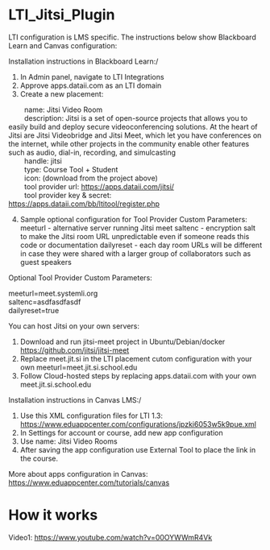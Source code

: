 # LTI_Jitsi_Plugin

LTI configuration is LMS specific.  The instructions below show Blackboard Learn and Canvas configuration:

Installation instructions in Blackboard Learn:/

1. In Admin panel, navigate to LTI Integrations  
2. Approve apps.dataii.com as an LTI domain  
3. Create a new placement:  

  &nbsp;&nbsp;&nbsp;&nbsp;&nbsp;&nbsp;&nbsp;&nbsp;name: Jitsi Video Room  
  &nbsp;&nbsp;&nbsp;&nbsp;&nbsp;&nbsp;&nbsp;&nbsp;description: Jitsi is a set of open-source projects that allows you to easily build and deploy secure videoconferencing solutions. At the heart of Jitsi are Jitsi Videobridge and Jitsi Meet, which let you have conferences on the internet, while other projects in the community enable other features such as audio, dial-in, recording, and simulcasting  
  &nbsp;&nbsp;&nbsp;&nbsp;&nbsp;&nbsp;&nbsp;&nbsp;handle: jitsi  
  &nbsp;&nbsp;&nbsp;&nbsp;&nbsp;&nbsp;&nbsp;&nbsp;type: Course Tool + Student  
  &nbsp;&nbsp;&nbsp;&nbsp;&nbsp;&nbsp;&nbsp;&nbsp;icon: (download from the project above)  
  &nbsp;&nbsp;&nbsp;&nbsp;&nbsp;&nbsp;&nbsp;&nbsp;tool provider url: https://apps.dataii.com/jitsi/  
  &nbsp;&nbsp;&nbsp;&nbsp;&nbsp;&nbsp;&nbsp;&nbsp;tool provider key & secret: https://apps.dataii.com/bb/ltitool/register.php  

4. Sample optional configuration for Tool Provider Custom Parameters:
meeturl - alternative server running Jitsi meet
saltenc - encryption salt to make the Jitsi room URL unpredictable even if someone reads this code or documentation
dailyreset - each day room URLs will be different in case they were shared with a larger group of collaborators such as guest speakers

Optional Tool Provider Custom Parameters:

meeturl=meet.systemli.org\
saltenc=asdfasdfasdf\
dailyreset=true

You can host Jitsi on your own servers:
1. Download and run jitsi-meet project in Ubuntu/Debian/docker
https://github.com/jitsi/jitsi-meet
2. Replace meet.jit.si in the LTI placement cutom configuration with your own meeturl=meet.jit.si.school.edu 
3. Follow Cloud-hosted steps by replacing apps.dataii.com with your own meet.jit.si.school.edu


Installation instructions in Canvas LMS:/

1. Use this XML configuration files for LTI 1.3: https://www.eduappcenter.com/configurations/jpzki6053w5k9pue.xml
2. In Settings for account or course, add new app configuration
3. Use name: Jitsi Video Rooms
4. After saving the app configuration use External Tool to place the link in the course.

More about apps configuration in Canvas: https://www.eduappcenter.com/tutorials/canvas
  

# How it works

Video1:
https://www.youtube.com/watch?v=00OYWWmR4Vk
